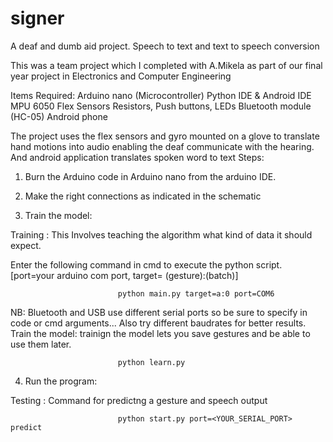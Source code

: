 # signer
A deaf and dumb aid project. Speech to text and text to speech conversion

This was a team project which I completed with A.Mikela as part of our final year project in Electronics and Computer Engineering

  Items Required:
  Arduino nano (Microcontroller)
  Python IDE & Android IDE
  MPU 6050
  Flex Sensors
  Resistors, Push buttons, LEDs
  Bluetooth module (HC-05)
  Android phone

  The project uses the flex sensors and gyro mounted on a glove to translate hand motions into audio enabling the deaf communicate with the hearing.
  And android application translates spoken word to text
  Steps:
  
  1. Burn the Arduino code in Arduino nano from the arduino IDE.

  2. Make the right connections as indicated in the schematic 

  3. Train the model:
   
  Training : This Involves teaching the algorithm what kind of data it should expect.
  
  Enter the following command in cmd to execute the python script. [port=your arduino com port, target= (gesture):(batch)]
                            
                            python main.py target=a:0 port=COM6
  
  NB: Bluetooth and USB use different serial ports so be sure to specify in code or cmd arguments... Also try different baudrates for better results.
  Train the model: trainign the model lets you save gestures and be able to use them later.
                            
                            python learn.py
    
  4. Run the program:
  
  Testing : Command for predictng a gesture and speech output
  
                            python start.py port=<YOUR_SERIAL_PORT> predict
  
